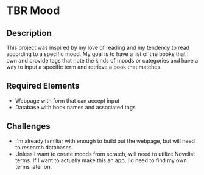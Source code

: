 # TBR Mood

## Description
This project was inspired by my love of reading and my tendency to read according to a specific mood. My goal is to have a list of the books that I own and provide tags that note the kinds of moods or categories and have a way to input a specific term and retrieve a book that matches. 

## Required Elements
- Webpage with form that can accept input
- Database with book names and associated tags

## Challenges
- I'm already familiar with enough to build out the webpage, but will need to research databases
- Unless I want to create moods from scratch, will need to utilize Novelist terms. If I want to actually make this an app, I'd need to find my own terms later on. 

